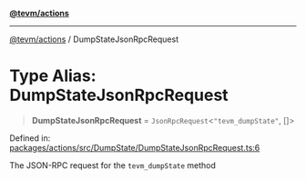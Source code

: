 [**@tevm/actions**](../README.md)

***

[@tevm/actions](../globals.md) / DumpStateJsonRpcRequest

# Type Alias: DumpStateJsonRpcRequest

> **DumpStateJsonRpcRequest** = `JsonRpcRequest`\<`"tevm_dumpState"`, \[\]\>

Defined in: [packages/actions/src/DumpState/DumpStateJsonRpcRequest.ts:6](https://github.com/evmts/tevm-monorepo/blob/main/packages/actions/src/DumpState/DumpStateJsonRpcRequest.ts#L6)

The JSON-RPC request for the `tevm_dumpState` method
